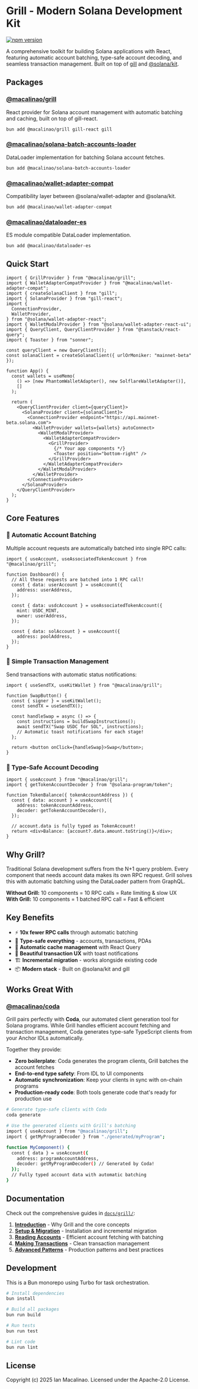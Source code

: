 # Grill - Modern Solana Development Kit

[![npm version](https://img.shields.io/npm/v/@macalinao/grill.svg)](https://www.npmjs.com/package/@macalinao/grill)

A comprehensive toolkit for building Solana applications with React, featuring automatic account batching, type-safe account decoding, and seamless transaction management. Built on top of [gill](https://github.com/DecalLabs/gill) and [@solana/kit](https://github.com/anza-xyz/kit).

## Packages

### [@macalinao/grill](./packages/grill)

React provider for Solana account management with automatic batching and caching, built on top of gill-react.

```bash
bun add @macalinao/grill gill-react gill
```

### [@macalinao/solana-batch-accounts-loader](./packages/solana-batch-accounts-loader)

DataLoader implementation for batching Solana account fetches.

```bash
bun add @macalinao/solana-batch-accounts-loader
```

### [@macalinao/wallet-adapter-compat](./packages/wallet-adapter-compat)

Compatibility layer between @solana/wallet-adapter and @solana/kit.

```bash
bun add @macalinao/wallet-adapter-compat
```

### [@macalinao/dataloader-es](./packages/dataloader-es)

ES module compatible DataLoader implementation.

```bash
bun add @macalinao/dataloader-es
```

## Quick Start

```tsx
import { GrillProvider } from "@macalinao/grill";
import { WalletAdapterCompatProvider } from "@macalinao/wallet-adapter-compat";
import { createSolanaClient } from "gill";
import { SolanaProvider } from "gill-react";
import {
  ConnectionProvider,
  WalletProvider,
} from "@solana/wallet-adapter-react";
import { WalletModalProvider } from "@solana/wallet-adapter-react-ui";
import { QueryClient, QueryClientProvider } from "@tanstack/react-query";
import { Toaster } from "sonner";

const queryClient = new QueryClient();
const solanaClient = createSolanaClient({ urlOrMoniker: "mainnet-beta" });

function App() {
  const wallets = useMemo(
    () => [new PhantomWalletAdapter(), new SolflareWalletAdapter()],
    []
  );

  return (
    <QueryClientProvider client={queryClient}>
      <SolanaProvider client={solanaClient}>
        <ConnectionProvider endpoint="https://api.mainnet-beta.solana.com">
          <WalletProvider wallets={wallets} autoConnect>
            <WalletModalProvider>
              <WalletAdapterCompatProvider>
                <GrillProvider>
                  {/* Your app components */}
                  <Toaster position="bottom-right" />
                </GrillProvider>
              </WalletAdapterCompatProvider>
            </WalletModalProvider>
          </WalletProvider>
        </ConnectionProvider>
      </SolanaProvider>
    </QueryClientProvider>
  );
}
```

## Core Features

### 🎯 Automatic Account Batching

Multiple account requests are automatically batched into single RPC calls:

```tsx
import { useAccount, useAssociatedTokenAccount } from "@macalinao/grill";

function Dashboard() {
  // All these requests are batched into 1 RPC call!
  const { data: userAccount } = useAccount({
    address: userAddress,
  });

  const { data: usdcAccount } = useAssociatedTokenAccount({
    mint: USDC_MINT,
    owner: userAddress,
  });

  const { data: solAccount } = useAccount({
    address: poolAddress,
  });
}
```

### 🔄 Simple Transaction Management

Send transactions with automatic status notifications:

```tsx
import { useSendTX, useKitWallet } from "@macalinao/grill";

function SwapButton() {
  const { signer } = useKitWallet();
  const sendTX = useSendTX();

  const handleSwap = async () => {
    const instructions = buildSwapInstructions();
    await sendTX("Swap USDC for SOL", instructions);
    // Automatic toast notifications for each stage!
  };

  return <button onClick={handleSwap}>Swap</button>;
}
```

### 📖 Type-Safe Account Decoding

```tsx
import { useAccount } from "@macalinao/grill";
import { getTokenAccountDecoder } from "@solana-program/token";

function TokenBalance({ tokenAccountAddress }) {
  const { data: account } = useAccount({
    address: tokenAccountAddress,
    decoder: getTokenAccountDecoder(),
  });

  // account.data is fully typed as TokenAccount!
  return <div>Balance: {account?.data.amount.toString()}</div>;
}
```

## Why Grill?

Traditional Solana development suffers from the N+1 query problem. Every component that needs account data makes its own RPC request. Grill solves this with automatic batching using the DataLoader pattern from GraphQL.

**Without Grill:** 10 components = 10 RPC calls = Rate limiting & slow UX  
**With Grill:** 10 components = 1 batched RPC call = Fast & efficient

## Key Benefits

- ⚡ **10x fewer RPC calls** through automatic batching
- 🎯 **Type-safe everything** - accounts, transactions, PDAs
- 🔄 **Automatic cache management** with React Query
- 🎨 **Beautiful transaction UX** with toast notifications
- 🏗️ **Incremental migration** - works alongside existing code
- 📦 **Modern stack** - Built on @solana/kit and gill

## Works Great With

### [@macalinao/coda](https://github.com/macalinao/coda)

Grill pairs perfectly with **Coda**, our automated client generation tool for Solana programs. While Grill handles efficient account fetching and transaction management, Coda generates type-safe TypeScript clients from your Anchor IDLs automatically.

Together they provide:

- **Zero boilerplate**: Coda generates the program clients, Grill batches the account fetches
- **End-to-end type safety**: From IDL to UI components
- **Automatic synchronization**: Keep your clients in sync with on-chain programs
- **Production-ready code**: Both tools generate code that's ready for production use

```bash
# Generate type-safe clients with Coda
coda generate

# Use the generated clients with Grill's batching
import { useAccount } from "@macalinao/grill";
import { getMyProgramDecoder } from "./generated/myProgram";

function MyComponent() {
  const { data } = useAccount({
    address: programAccountAddress,
    decoder: getMyProgramDecoder() // Generated by Coda!
  });
  // Fully typed account data with automatic batching
}
```

## Documentation

Check out the comprehensive guides in [`docs/grill/`](./docs/grill/):

1. [**Introduction**](./docs/grill/01-intro.md) - Why Grill and the core concepts
2. [**Setup & Migration**](./docs/grill/02-setup.md) - Installation and incremental migration
3. [**Reading Accounts**](./docs/grill/03-accounts.md) - Efficient account fetching with batching
4. [**Making Transactions**](./docs/grill/04-transactions.md) - Clean transaction management
5. [**Advanced Patterns**](./docs/grill/05-patterns.md) - Production patterns and best practices

## Development

This is a Bun monorepo using Turbo for task orchestration.

```bash
# Install dependencies
bun install

# Build all packages
bun run build

# Run tests
bun run test

# Lint code
bun run lint
```

## License

Copyright (c) 2025 Ian Macalinao. Licensed under the Apache-2.0 License.
